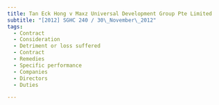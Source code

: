 ```yaml
---
title: Tan Eck Hong v Maxz Universal Development Group Pte Limited 
subtitle: "[2012] SGHC 240 / 30\_November\_2012"
tags:
  - Contract
  - Consideration
  - Detriment or loss suffered
  - Contract
  - Remedies
  - Specific performance
  - Companies
  - Directors
  - Duties

---
```


